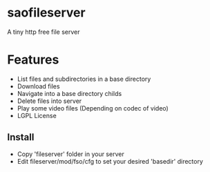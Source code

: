 # saofileserver
A tiny http free file server

# Features
- List files and subdirectories in a base directory
- Download files
- Navigate into a base directory childs
- Delete files into server
- Play some video files (Depending on codec of video)
- LGPL License

## Install
- Copy 'fileserver' folder in your server
- Edit fileserver/mod/fso/cfg to set your desired 'basedir' directory

